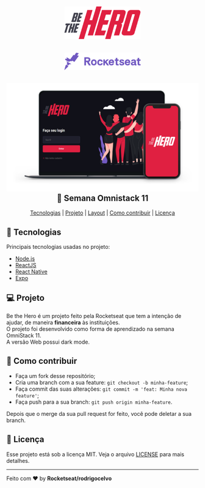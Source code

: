 <h1 align="center">
    <img alt="Be The Hero" src=".github/logo.png" width="200px" />
</h1>

<h2 align="center">
    <img alt="Rocketseat" src=".github/rocketseat_logo.png" width="200px" />
</h2>

<h2 align="center">
  <img alt="Semana OmniStack" src=".github/mockup.png" width="1980px" />
  🚀 Semana Omnistack 11
</h2>

<p align="center">
  <a href="#rocket-tecnologias">Tecnologias</a> | 
  <a href="#-projeto">Projeto</a> | 
  <a href="#-----semana-omnistack-11">Layout</a> | 
  <a href="#-como-contribuir">Como contribuir</a> | 
  <a href="#memo-licença">Licença</a>
</p>


## :rocket: Tecnologias
Principais tecnologias usadas no projeto:

- [Node.js](https://nodejs.org/en/)
- [ReactJS](https://reactjs.org)
- [React Native](https://reactnative.dev/)
- [Expo](https://expo.io/)

## 💻 Projeto

Be the Hero é um projeto feito pela Rocketseat que tem a intenção de ajudar, de maneira **financeira** às instituições.
<br>
O projeto foi desenvolvido como forma de aprendizado na semana OmniStack 11.
<br>
A versão Web possui dark mode.


## 🤔 Como contribuir

- Faça um fork desse repositório;
- Cria uma branch com a sua feature: `git checkout -b minha-feature`;
- Faça commit das suas alterações: `git commit -m 'feat: Minha nova feature'`;
- Faça push para a sua branch: `git push origin minha-feature`.

Depois que o merge da sua pull request for feito, você pode deletar a sua branch.

## :memo: Licença

Esse projeto está sob a licença MIT. Veja o arquivo [LICENSE](LICENSE.md) para mais detalhes.

---

Feito com ❤️ by **Rocketseat/rodrigocelvo**
